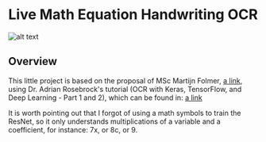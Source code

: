 # Live Math Equation Handwriting OCR

![alt text](https://github.com/prpereiras89/live-math-handwriting-ocr/blob/master/scheme_handwriting.png?raw=true)

## Overview

This little project is based on the proposal of MSc Martijn Folmer, [a link](https://www.linkedin.com/posts/martijn-folmer-68026287_machinelearning-computervision-augmentedreality-activity-6787267790966468608-6NiA), using Dr. Adrian Rosebrock's tutorial
(OCR with Keras, TensorFlow, and Deep Learning - Part 1 and 2), which can be found in: [a link](https://www.pyimagesearch.com/2020/08/17/ocr-with-keras-tensorflow-and-deep-learning/)

It is worth pointing out that I forgot of using a math symbols to train the ResNet, so it only understands multiplications of a variable and a coefficient,
for instance: 7x, or 8c, or 9.
